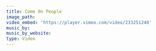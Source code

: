 ```yaml
---
title: Come On People
image_path:
video_embed: 'https://player.vimeo.com/video/233251240'
music_by:
music_by_website:
type: Video
---
```



